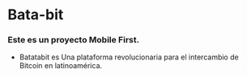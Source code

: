 # Bata-bit

### Este es un proyecto Mobile First.

- Batatabit es Una plataforma revolucionaria para el intercambio de Bitcoin en latinoamérica.